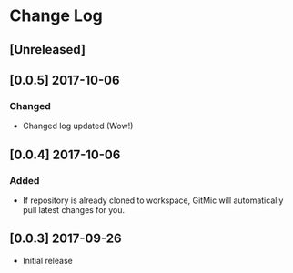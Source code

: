 # Change Log

## [Unreleased]

## [0.0.5] 2017-10-06
### Changed
- Changed log updated (Wow!)

## [0.0.4] 2017-10-06
### Added
- If repository is already cloned to workspace, GitMic will automatically pull latest changes for you.

## [0.0.3] 2017-09-26
- Initial release